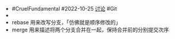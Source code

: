 - #CruelFundamental #2022-10-25 [讨论](https://github.com/CYZH1307/CruelFundamental/tree/main/homework/202210/25) #Git
-
- rebase 用来改写分支，「仿佛就是顺序修改的」
- merge 用来描述将两个分支合并在一起，保持合并前的分别提交次序